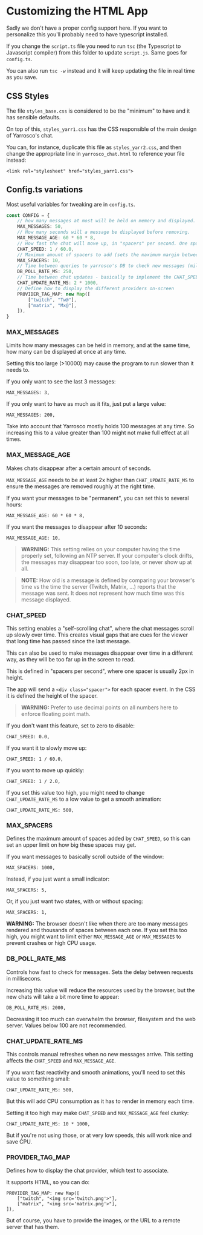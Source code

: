 Customizing the HTML App
==========================

Sadly we don't have a proper config support here. If you want to personalize 
this you'll probably need to have typescript installed.

If you change the `script.ts` file you need to run `tsc` (the Typescript to 
Javascript compiler) from this folder to update `script.js`. Same goes for `config.ts`.

You can also run `tsc -w` instead and it will keep updating the file in real 
time as you save.

## CSS Styles

The file `styles_base.css` is considered to be the "minimum" to have and it
has sensible defaults.

On top of this, `styles_yarr1.css` has the CSS responsible of the main design
of Yarrosco's chat.

You can, for instance, duplicate this file as `styles_yarr2.css`, and then
change the appropriate line in `yarrosco_chat.html` to reference your file instead:

    <link rel="stylesheet" href="styles_yarr1.css">

## Config.ts variations

Most useful variables for tweaking are in `config.ts`.

```ts
const CONFIG = {
    // how many messages at most will be held on memory and displayed.
    MAX_MESSAGES: 50,
    // How many seconds will a message be displayed before removing.
    MAX_MESSAGE_AGE: 60 * 60 * 8,
    // How fast the chat will move up, in "spacers" per second. One spacer is 2px by default.
    CHAT_SPEED: 1 / 60.0,
    // Maximum amount of spacers to add (sets the maximum margin between messages).
    MAX_SPACERS: 10,
    // Time between queries to yarrosco's DB to check new messages (milliseconds).
    DB_POLL_RATE_MS: 250,
    // Time between chat updates - basically to implement the CHAT_SPEED.
    CHAT_UPDATE_RATE_MS: 2 * 1000,
    // Define how to display the different providers on-screen
    PROVIDER_TAG_MAP: new Map([
        ["twitch", "Tw@"],
        ["matrix", "Mx@"],
    ]),
}
```


### MAX_MESSAGES

Limits how many messages can be held in memory, and at the same time, how many
can be displayed at once at any time.

Setting this too large (>10000) may cause the program to run slower than it needs to.

If you only want to see the last 3 messages:

    MAX_MESSAGES: 3,

If you only want to have as much as it fits, just put a large value:

    MAX_MESSAGES: 200,

Take into account that Yarrosco mostly holds 100 messages at any time. So 
increasing this to a value greater than 100 might not make full effect at all 
times.


### MAX_MESSAGE_AGE

Makes chats disappear after a certain amount of seconds.

`MAX_MESSAGE_AGE` needs to be at least 2x higher than `CHAT_UPDATE_RATE_MS`
to ensure the messages are removed roughly at the right time.

If you want your messages to be "permanent", you can set this to several hours:

    MAX_MESSAGE_AGE: 60 * 60 * 8,

If you want the messages to disappear after 10 seconds:

    MAX_MESSAGE_AGE: 10,

> **WARNING:** This setting relies on your computer having the time properly set, 
> following an NTP server. If your computer's clock drifts, the messages may 
> disappear too soon, too late, or never show up at all.

> **NOTE:** How old is a message is defined by comparing your browser's time vs
> the time the server (Twitch, Matrix, ...) reports that the message was sent.
> It does not represent how much time was this message displayed.

### CHAT_SPEED

This setting enables a "self-scrolling chat", where the chat messages scroll up
slowly over time. This creates visual gaps that are cues for the viewer that 
long time has passed since the last message.

This can also be used to make messages disappear over time in a different way,
as they will be too far up in the screen to read.

This is defined in "spacers per second", where one spacer is usually 2px in height.

The app will send a `<div class="spacer">` for each spacer event. In the CSS
it is defined the height of the spacer.

> **WARNING:** Prefer to use decimal points on all numbers here to enforce 
> floating point math.

If you don't want this feature, set to zero to disable:

    CHAT_SPEED: 0.0,

If you want it to slowly move up:

    CHAT_SPEED: 1 / 60.0,

If you want to move up quickly:

    CHAT_SPEED: 1 / 2.0,

If you set this value too high, you might need to change `CHAT_UPDATE_RATE_MS`
to a low value to get a smooth animation:

    CHAT_UPDATE_RATE_MS: 500,

### MAX_SPACERS

Defines the maximum amount of spaces added by `CHAT_SPEED`, so this can set an
upper limit on how big these spaces may get.

If you want messages to basically scroll outside of the window:

    MAX_SPACERS: 1000,

Instead, if you just want a small indicator:

    MAX_SPACERS: 5,

Or, if you just want two states, with or without spacing:

    MAX_SPACERS: 1,

**WARNING:** The browser doesn't like when there are too many messages rendered
and thousands of spaces between each one. If you set this too high, you might 
want to limit either `MAX_MESSAGE_AGE` or `MAX_MESSAGES` to prevent crashes or
high CPU usage.


### DB_POLL_RATE_MS

Controls how fast to check for messages. Sets the delay between requests in 
millisecons.

Increasing this value will reduce the resources used by the browser, but the 
new chats will take a bit more time to appear:

    DB_POLL_RATE_MS: 2000,

Decreasing it too much can overwhelm the browser, filesystem and the web server.
Values below 100 are not recommended.

### CHAT_UPDATE_RATE_MS

This controls manual refreshes when no new messages arrive. This setting affects
the `CHAT_SPEED` and `MAX_MESSAGE_AGE`.

If you want fast reactivity and smooth animations, you'll need to set this
value to something small:

    CHAT_UPDATE_RATE_MS: 500,

But this will add CPU consumption as it has to render in memory each time.

Setting it too high may make `CHAT_SPEED` and `MAX_MESSAGE_AGE` feel clunky:

    CHAT_UPDATE_RATE_MS: 10 * 1000,

But if you're not using those, or at very low speeds, this will work nice and
save CPU.

### PROVIDER_TAG_MAP

Defines how to display the chat provider, which text to associate.

It supports HTML, so you can do:

    PROVIDER_TAG_MAP: new Map([
        ["twitch", "<img src='twitch.png'>"],
        ["matrix", "<img src='matrix.png'>"],
    ]),

But of course, you have to provide the images, or the URL to a remote server
that has them.